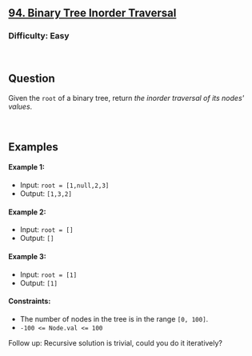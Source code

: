 ## [94. Binary Tree Inorder Traversal](https://leetcode.com/problems/binary-tree-inorder-traversal/description/)

### Difficulty: Easy

<br />

## Question

Given the ```root``` of a binary tree, return _the inorder traversal of its nodes' values_.

<br />

## Examples 

#### Example 1:
- Input: ```root = [1,null,2,3]```
- Output: ```[1,3,2]```

#### Example 2:
- Input: ```root = []```
- Output: ```[]```

#### Example 3:
- Input: ```root = [1]```
- Output: ```[1]```
 
#### Constraints:
- The number of nodes in the tree is in the range ```[0, 100]```.
- ```-100 <= Node.val <= 100```
 
Follow up: Recursive solution is trivial, could you do it iteratively?